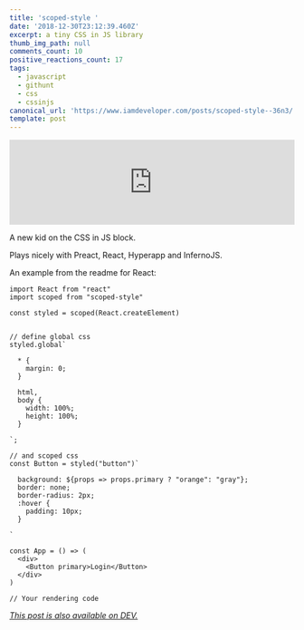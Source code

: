 ```yaml
---
title: 'scoped-style '
date: '2018-12-30T23:12:39.460Z'
excerpt: a tiny CSS in JS library
thumb_img_path: null
comments_count: 10
positive_reactions_count: 17
tags:
  - javascript
  - githunt
  - css
  - cssinjs
canonical_url: 'https://www.iamdeveloper.com/posts/scoped-style--36n3/'
template: post
---
```


<iframe class="liquidTag" src="https://dev.to/embed/github?args=https%3A%2F%2Fgithub.com%2Fsadick254%2Fscoped-style" style="border: 0; width: 100%;"></iframe>

A new kid on the CSS in JS block.

Plays nicely with Preact, React, Hyperapp and InfernoJS.

An example from the readme for React:

```
import React from "react"
import scoped from "scoped-style"

const styled = scoped(React.createElement)


// define global css
styled.global`

  * {
    margin: 0;
  }

  html,
  body {
    width: 100%;
    height: 100%;
  }

`;

// and scoped css
const Button = styled("button")`

  background: ${props => props.primary ? "orange": "gray"};
  border: none;
  border-radius: 2px;
  :hover {
    padding: 10px;
  }

`

const App = () => (
  <div>
    <Button primary>Login</Button>
  </div>
)

// Your rendering code

```

_[This post is also available on DEV.](https://dev.to/nickytonline/scoped-style--36n3)_

<script>
const parent = document.getElementsByTagName('head')[0];
const script = document.createElement('script');
script.type = 'text/javascript';
script.src = 'https://cdnjs.cloudflare.com/ajax/libs/iframe-resizer/4.1.1/iframeResizer.min.js';
script.charset = 'utf-8';
script.onload = function() {
    window.iFrameResize({}, '.liquidTag');
};
parent.appendChild(script);
</script>

